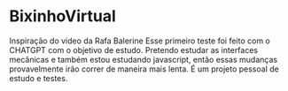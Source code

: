 # BixinhoVirtual
 Inspiração do video da Rafa Balerine
Esse primeiro teste foi feito com o CHATGPT com o objetivo de estudo.
Pretendo estudar as interfaces mecânicas e também estou estudando javascript, então essas mudanças provavelmente irão correr de maneira mais lenta. É um projeto pessoal de estudo e testes.